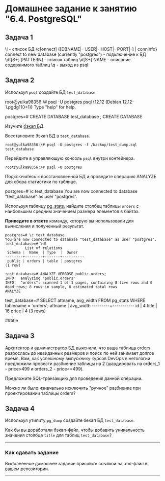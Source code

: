 # Домашнее задание к занятию "6.4. PostgreSQL"

## Задача 1

  \l - список БД
  \c[onnect] {[DBNAME|- USER|- HOST|- PORT|-] | conninfo} connect to new database (currently "postgres") - подключение к БД
  \dt[S+] [PATTERN] - список таблиц
  \d[S+]  NAME - описание содержимого таблиц
  \q - выход из psql

## Задача 2

Используя `psql` создайте БД `test_database`.

  root@yulka98356:/# psql -U postgres
  psql (12.12 (Debian 12.12-1.pgdg110+1))
  Type "help" for help.
  
  postgres=# CREATE DATABASE test_database ;
  CREATE DATABASE

Изучите [бэкап БД](https://github.com/netology-code/virt-homeworks/tree/master/06-db-04-postgresql/test_data).

Восстановите бэкап БД в `test_database`.

    root@yulka98356:/# psql -U postgres -f /backup/test_dump.sql test_database

Перейдите в управляющую консоль `psql` внутри контейнера.

    root@yulka98356:/# psql -U postgres

Подключитесь к восстановленной БД и проведите операцию ANALYZE для сбора статистики по таблице.

postgres=# \c test_database
You are now connected to database "test_database" as user "postgres".


Используя таблицу [pg_stats](https://postgrespro.ru/docs/postgresql/12/view-pg-stats), найдите столбец таблицы `orders` 
с наибольшим средним значением размера элементов в байтах.

**Приведите в ответе** команду, которую вы использовали для вычисления и полученный результат.

    postgres=# \c test_database
    You are now connected to database "test_database" as user "postgres".
    test_database=# \dt
             List of relations
     Schema |  Name  | Type  |  Owner
    --------+--------+-------+----------
     public | orders | table | postgres
    (1 row)

    test_database=# ANALYZE VERBOSE public.orders;
    INFO:  analyzing "public.orders"
    INFO:  "orders": scanned 1 of 1 pages, containing 8 live rows and 0 dead rows; 8 rows in sample, 8 estimated total rows
    ANALYZE
    
   test_database=# SELECT attname, avg_width FROM pg_stats WHERE tablename = 'orders';
   attname | avg_width
  ---------+-----------
   id      |         4
   title   |        16
   price   |         4
  (3 rows)

##title

## Задача 3

Архитектор и администратор БД выяснили, что ваша таблица orders разрослась до невиданных размеров и
поиск по ней занимает долгое время. Вам, как успешному выпускнику курсов DevOps в нетологии предложили
провести разбиение таблицы на 2 (шардировать на orders_1 - price>499 и orders_2 - price<=499).

Предложите SQL-транзакцию для проведения данной операции.

Можно ли было изначально исключить "ручное" разбиение при проектировании таблицы orders?

## Задача 4

Используя утилиту `pg_dump` создайте бекап БД `test_database`.

Как бы вы доработали бэкап-файл, чтобы добавить уникальность значения столбца `title` для таблиц `test_database`?

---

### Как cдавать задание

Выполненное домашнее задание пришлите ссылкой на .md-файл в вашем репозитории.

---
